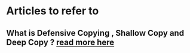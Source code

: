 # Articles to refer to

## What is Defensive Copying , Shallow Copy and Deep Copy ? [read more here](https://itexpertsconsultant.wordpress.com/2015/06/11/what-is-defensive-copying-shallow-copy-and-deep-copy/)


